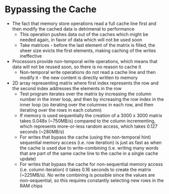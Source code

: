 # Bypassing the Cache

* The fact that memory store operations read a full cache line first and then modify the cached data is detrimenal to performance
  * This operation pushes data out of the caches which might be needed again, in favor of data which will not be used soon
  * Take matrices - before the last element of the matrix is filled, the sheer size evicts the first elements, making caching of the writes ineffective
* Processors provide non-temporal write operations, which means that data will not be reused soon, so there is no reason to cache it
  * Non-temporal write operations do not read a cache line and then modify it - the new content is directly written to memory
* 2D array representing matrix where first index represents the row and the second index addresses the elements in the row
  * Test program iterates over the matrix by increasing the column number in the inner loop, and then by increasing the row index in the inner loop (so iterating over the columnes in each row, and then iterating over the rows in each column)
  * If memory is used sequentially the creation of a 3000 x 3000 matrix takes 0.048s (~750MB/s) compared to the column incrementing, which represents more-or-less random access, which takes 0.127 seconds (~280MB/s)
  * For writes that bypass the cache (using the non-temporal hint) sequential memory access (i.e. row iteration) is just as fast as when the cache is used due to write-combining (i.e. writing many words that are part of the same cache line to the cache in a single cache update)
  * For writes that bypass the cache for non-sequential memory access (i.e. column iteration) it takes 0.16 seconds to create the matrix (~225MB/s). No write combining is possible since the values are non-sequential, so this requires constantly selecting new rows in the RAM chips
